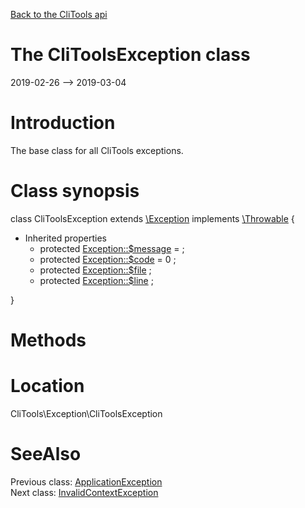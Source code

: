 [Back to the CliTools api](https://github.com/lingtalfi/CliTools/blob/master/doc/api/CliTools.md)



The CliToolsException class
================
2019-02-26 --> 2019-03-04






Introduction
============

The base class for all CliTools exceptions.



Class synopsis
==============


class <span class="pl-k">CliToolsException</span> extends [\Exception](http://php.net/manual/en/class.exception.php) implements [\Throwable](http://php.net/manual/en/class.throwable.php) {

- Inherited properties
    - protected  [Exception::$message](#property-message) =  ;
    - protected  [Exception::$code](#property-code) = 0 ;
    - protected  [Exception::$file](#property-file) ;
    - protected  [Exception::$line](#property-line) ;

}






Methods
==============






Location
=============
CliTools\Exception\CliToolsException


SeeAlso
==============
Previous class: [ApplicationException](https://github.com/lingtalfi/CliTools/blob/master/doc/api/CliTools/Exception/ApplicationException.md)<br>Next class: [InvalidContextException](https://github.com/lingtalfi/CliTools/blob/master/doc/api/CliTools/Exception/InvalidContextException.md)<br>
